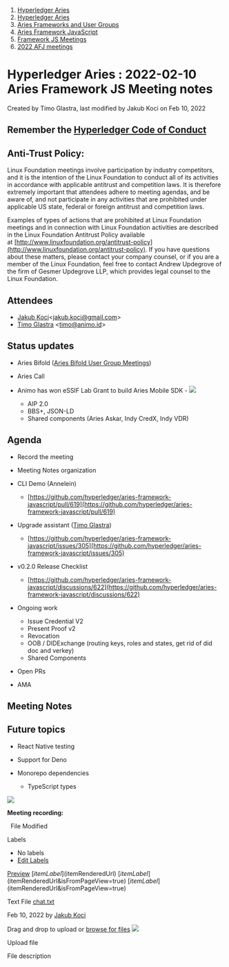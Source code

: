 1. [Hyperledger Aries](index.html)
2. [Hyperledger Aries](Hyperledger-Aries_18481154.html)
3. [Aries Frameworks and User Groups](Aries-Frameworks-and-User-Groups_18481290.html)
4. [Aries Framework JavaScript](Aries-Framework-JavaScript_18482463.html)
5. [Framework JS Meetings](Framework-JS-Meetings_18482467.html)
6. [2022 AFJ meetings](2022-AFJ-meetings_18515835.html)

# Hyperledger Aries : 2022-02-10 Aries Framework JS Meeting notes

Created by Timo Glastra, last modified by Jakub Koci on Feb 10, 2022

## Remember the [Hyperledger Code of Conduct](https://lf-hyperledger.atlassian.net/wiki/display/HYP/Hyperledger+Code+of+Conduct)

## Anti-Trust Policy:

Linux Foundation meetings involve participation by industry competitors, and it is the intention of the Linux Foundation to conduct all of its activities in accordance with applicable antitrust and competition laws. It is therefore extremely important that attendees adhere to meeting agendas, and be aware of, and not participate in any activities that are prohibited under applicable US state, federal or foreign antitrust and competition laws.

Examples of types of actions that are prohibited at Linux Foundation meetings and in connection with Linux Foundation activities are described in the Linux Foundation Antitrust Policy available at [http://www.linuxfoundation.org/antitrust-policy](http://www.linuxfoundation.org/antitrust-policy). If you have questions about these matters, please contact your company counsel, or if you are a member of the Linux Foundation, feel free to contact Andrew Updegrove of the firm of Gesmer Updegrove LLP, which provides legal counsel to the Linux Foundation.

## Attendees

- [Jakub Koci](https://lf-hyperledger.atlassian.net/wiki/people/557058:a09deeb2-174a-4e43-9fd0-890f4d055dd5?ref=confluence)&lt;jakub.koci@gmail.com&gt;
- [Timo Glastra](https://lf-hyperledger.atlassian.net/wiki/people/5f64a069a1048d0069073500?ref=confluence) &lt;timo@animo.id&gt;

## Status updates

- Aries Bifold ([Aries Bifold User Group Meetings](Aries-Bifold-User-Group-Meetings_18490725.html))
- Aries Call
- Animo has won eSSIF Lab Grant to build Aries Mobile SDK - [![](plugins/servlet/confluence/placeholder/unknown-macro)](https://drive.google.com/file/d/1t9_XljI9rvFrgvNVM7ymxFae3Xo0Nhvx/view?usp=sharing)
  
  - AIP 2.0
  - BBS+, JSON-LD
  - Shared components (Aries Askar, Indy CredX, Indy VDR)

## Agenda

- Record the meeting
- Meeting Notes organization
- CLI Demo (Annelein)
  
  - [https://github.com/hyperledger/aries-framework-javascript/pull/619](https://github.com/hyperledger/aries-framework-javascript/pull/619)
- Upgrade assistant ([Timo Glastra](https://lf-hyperledger.atlassian.net/wiki/people/5f64a069a1048d0069073500?ref=confluence))
  
  - [https://github.com/hyperledger/aries-framework-javascript/issues/305](https://github.com/hyperledger/aries-framework-javascript/issues/305)
- v0.2.0 Release Checklist
  
  - [https://github.com/hyperledger/aries-framework-javascript/discussions/622](https://github.com/hyperledger/aries-framework-javascript/discussions/622)
- Ongoing work
  
  - Issue Credential V2
  - Present Proof v2
  - Revocation
  - OOB / DIDExchange (routing keys, roles and states, get rid of did doc and verkey)
  - Shared Components
- Open PRs
- AMA

## Meeting Notes

## Future topics

- React Native testing
- Support for Deno
- Monorepo dependencies
  
  - TypeScript types

![](plugins/servlet/confluence/placeholder/unknown-attachment)

**Meeting recording:**

  File Modified

Labels

- No labels
- [Edit Labels](# "Edit Labels")

[Preview]() [$itemLabel]($itemRenderedUrl) [$itemLabel]($itemRenderedUrl&isFromPageView=true) [$itemLabel]($itemRenderedUrl&isFromPageView=true)

Text File [chat.txt](attachments/18495386/18515932.txt "Download")

Feb 10, 2022 by [Jakub Koci](/wiki/people/557058:a09deeb2-174a-4e43-9fd0-890f4d055dd5)

Drag and drop to upload or [browse for files]() ![](images/icons/wait.gif)

Upload file

File description
